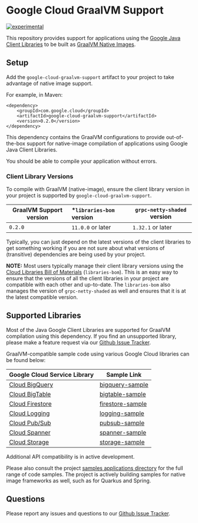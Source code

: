 # Google Cloud GraalVM Support

[![experimental](http://badges.github.io/stability-badges/dist/experimental.svg)](http://github.com/badges/stability-badges)

This repository provides support for applications using the [Google Java Client Libraries](https://github.com/googleapis/google-cloud-java) to be built as [GraalVM Native Images](https://www.graalvm.org/reference-manual/native-image/).

## Setup

Add the `google-cloud-graalvm-support` artifact to your project to take advantage of native image support.

For example, in Maven:

```
<dependency>
    <groupId>com.google.cloud</groupId>
    <artifactId>google-cloud-graalvm-support</artifactId>
    <version>0.2.0</version>
</dependency>
```

This dependency contains the GraalVM configurations to provide out-of-the-box support for native-image compilation of applications using Google Java Client Libraries.

You should be able to compile your application without errors.

### Client Library Versions

To compile with GraalVM (native-image), ensure the client library version in your project is supported by `google-cloud-graalvm-support`.

| GraalVM Support version | *`libraries-bom` version | `grpc-netty-shaded` version |
|-------------------------|:-------------------------|-----------------------------|
| `0.2.0`                 | `11.0.0` or later        | `1.32.1` or later           |

Typically, you can just depend on the latest versions of the client libraries to get something working if you are not sure about what versions of (transitive) dependencies are being used by your project.

**NOTE:** Most users typically manage their client library versions using the [Cloud Libraries Bill of Materials](https://github.com/GoogleCloudPlatform/cloud-opensource-java/wiki/The-Google-Cloud-Platform-Libraries-BOM) (`libraries-bom`).
This is an easy way to ensure that the versions of all the client libraries in your project are compatible with each other and up-to-date.
The `libraries-bom` also manages the version of `grpc-netty-shaded` as well and ensures that it is at the latest compatible version.

## Supported Libraries

Most of the Java Google Client Libraries are supported for GraalVM compilation using this dependency.
If you find an unsupported library, please make a feature request via our [Github Issue Tracker](https://github.com/GoogleCloudPlatform/google-cloud-graalvm-support/issues).

GraalVM-compatible sample code using various Google Cloud libraries can be found below:

| Google Cloud Service Library  | Sample Link              | 
|-------------------------|--------------------------|
| [Cloud BigQuery](https://github.com/googleapis/java-bigquery) | [bigquery-sample](./google-cloud-graalvm-samples/graalvm-samples-client-library/bigquery-sample) |
| [Cloud BigTable](https://github.com/googleapis/java-bigtable) | [bigtable-sample](./google-cloud-graalvm-samples/graalvm-samples-client-library/bigtable-sample) |
| [Cloud Firestore](https://github.com/googleapis/java-firestore) | [firestore-sample](./google-cloud-graalvm-samples/graalvm-samples-client-library/firestore-sample) |
| [Cloud Logging](https://github.com/googleapis/java-logging) | [logging-sample](./google-cloud-graalvm-samples/graalvm-samples-client-library/logging-sample) |
| [Cloud Pub/Sub](https://github.com/googleapis/java-pubsub) | [pubsub-sample](./google-cloud-graalvm-samples/graalvm-samples-client-library/pubsub-sample) |
| [Cloud Spanner](https://github.com/googleapis/java-spanner) | [spanner-sample](./google-cloud-graalvm-samples/graalvm-samples-client-library/spanner-sample) |
| [Cloud Storage](https://github.com/googleapis/java-storage) | [storage-sample](./google-cloud-graalvm-samples/graalvm-samples-client-library/storage-sample) |

Additional API compatibility is in active development.

Please also consult the project [samples applications directory](./google-cloud-graalvm-samples) for the full range of code samples.
The project is actively building samples for native image frameworks as well, such as for Quarkus and Spring.

## Questions

Please report any issues and questions to our [Github Issue Tracker](https://github.com/GoogleCloudPlatform/google-cloud-graalvm-support/issues).
